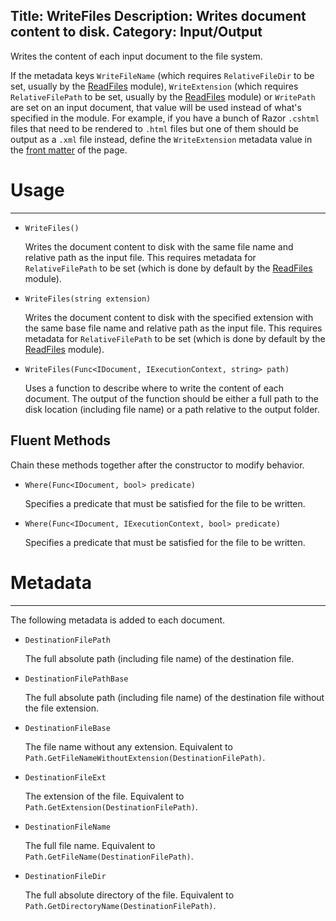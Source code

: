 Title: WriteFiles
Description: Writes document content to disk.
Category: Input/Output
---
Writes the content of each input document to the file system.

If the metadata keys `WriteFileName` (which requires `RelativeFileDir` to be set, usually by the [ReadFiles](/modules/readfiles) module), `WriteExtension` (which requires `RelativeFilePath` to be set, usually by the [ReadFiles](/modules/readfiles) module) or `WritePath` are set on an input document, that value will be used instead of what's specified in the module. For example, if you have a bunch of Razor `.cshtml` files that need to be rendered to `.html` files but one of them should be output as a `.xml` file instead, define the `WriteExtension` metadata value in the [front matter](/modules/frontmatter) of the page. 

# Usage
---

  - `WriteFiles()`
  
    Writes the document content to disk with the same file name and relative path as the input file. This requires metadata for `RelativeFilePath` to be set (which is done by default by the [ReadFiles](/modules/readfiles) module).
  
  - `WriteFiles(string extension)`

    Writes the document content to disk with the specified extension with the same base file name and relative path as the input file. This requires metadata for `RelativeFilePath` to be set (which is done by default by the [ReadFiles](/modules/readfiles) module).
  
  - `WriteFiles(Func<IDocument, IExecutionContext, string> path)`
  
    Uses a function to describe where to write the content of each document. The output of the function should be either a full path to the disk location (including file name) or a path relative to the output folder.
  
## Fluent Methods

Chain these methods together after the constructor to modify behavior.
  
  - `Where(Func<IDocument, bool> predicate)`
  
    Specifies a predicate that must be satisfied for the file to be written.
    
  - `Where(Func<IDocument, IExecutionContext, bool> predicate)`
  
    Specifies a predicate that must be satisfied for the file to be written.
    
# Metadata
---

The following metadata is added to each document.

  - `DestinationFilePath`
  
    The full absolute path (including file name) of the destination file.
    
  - `DestinationFilePathBase`
  
    The full absolute path (including file name) of the destination file without the file extension.
  
  - `DestinationFileBase`

    The file name without any extension. Equivalent to `Path.GetFileNameWithoutExtension(DestinationFilePath)`.

  - `DestinationFileExt`

    The extension of the file. Equivalent to `Path.GetExtension(DestinationFilePath)`.

  - `DestinationFileName`

    The full file name. Equivalent to `Path.GetFileName(DestinationFilePath)`.

  - `DestinationFileDir`

    The full absolute directory of the file. Equivalent to `Path.GetDirectoryName(DestinationFilePath)`.